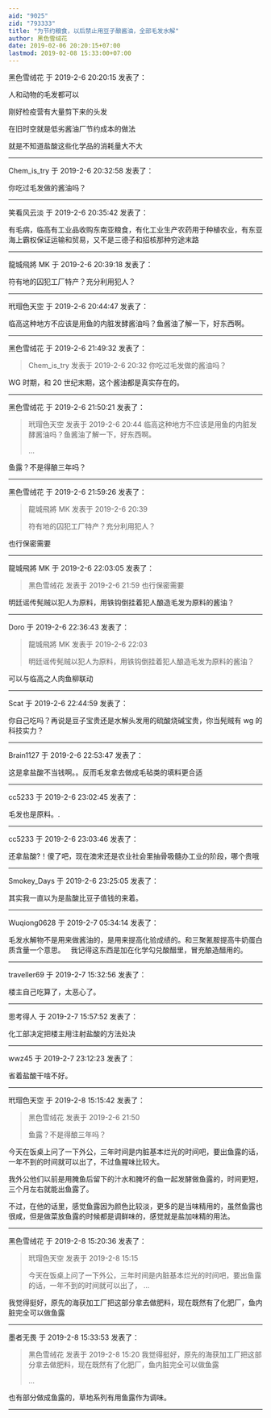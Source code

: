 ```yaml
---
aid: "9025"
zid: "793333"
title: "为节约粮食，以后禁止用豆子酿酱油，全部毛发水解"
author: 黑色雪绒花
date: 2019-02-06 20:20:15+07:00
lastmod: 2019-02-08 15:33:00+07:00
---
```


黑色雪绒花 于 2019-2-6 20:20:15 发表了：

人和动物的毛发都可以

刚好检疫营有大量剪下来的头发

在旧时空就是低劣酱油厂节约成本的做法

就是不知道盐酸这些化学品的消耗量大不大

---

Chem_is_try 于 2019-2-6 20:32:58 发表了：

你吃过毛发做的酱油吗？

---

笑看风云淡 于 2019-2-6 20:35:42 发表了：

有毛病，临高有工业品收购东南亚粮食，有化工业生产农药用于种植农业，有东亚海上霸权保证运输和贸易，又不是三德子和招核那种穷途末路

---

龍城飛將 MK 于 2019-2-6 20:39:18 发表了：

符有地的囚犯工厂特产？充分利用犯人？

---

玳瑁色天空 于 2019-2-6 20:44:47 发表了：

临高这种地方不应该是用鱼的内脏发酵酱油吗？鱼酱油了解一下，好东西啊。

---

黑色雪绒花 于 2019-2-6 21:49:32 发表了：

> Chem_is_try 发表于 2019-2-6 20:32 你吃过毛发做的酱油吗？

WG 时期，和 20 世纪末期，这个酱油都是真实存在的。

---

黑色雪绒花 于 2019-2-6 21:50:21 发表了：

> 玳瑁色天空 发表于 2019-2-6 20:44 临高这种地方不应该是用鱼的内脏发酵酱油吗？鱼酱油了解一下，好东西啊。
>
> ...

鱼露？不是得酿三年吗？

---

黑色雪绒花 于 2019-2-6 21:59:26 发表了：

> 龍城飛將 MK 发表于 2019-2-6 20:39
>
> 符有地的囚犯工厂特产？充分利用犯人？

也行保密需要

---

龍城飛將 MK 于 2019-2-6 22:03:05 发表了：

> 黑色雪绒花 发表于 2019-2-6 21:59 也行保密需要

明廷谣传髡贼以犯人为原料，用铁钩倒挂着犯人酿造毛发为原料的酱油？

---

Doro 于 2019-2-6 22:36:43 发表了：

> 龍城飛將 MK 发表于 2019-2-6 22:03
>
> 明廷谣传髡贼以犯人为原料，用铁钩倒挂着犯人酿造毛发为原料的酱油？

可以与临高之人肉鱼柳联动

---

Scat 于 2019-2-6 22:44:59 发表了：

你自己吃吗？再说是豆子宝贵还是水解头发用的硫酸烧碱宝贵，你当髡贼有 wg 的科技实力？

---

Brain1127 于 2019-2-6 22:53:47 发表了：

这是拿盐酸不当钱啊。。反而毛发拿去做成毛毡类的填料更合适

---

cc5233 于 2019-2-6 23:02:45 发表了：

毛发也是原料。.

---

cc5233 于 2019-2-6 23:03:46 发表了：

还拿盐酸?！傻了吧，现在澳宋还是农业社会里抽骨吸髓办工业的阶段，哪个贵哦

---

Smokey_Days 于 2019-2-6 23:25:05 发表了：

其实我一直以为是盐酸比豆子值钱的来着。

---

Wuqiong0628 于 2019-2-7 05:34:14 发表了：

毛发水解物不是用来做酱油的，是用来提高化验成绩的。和三聚氰胺提高牛奶蛋白质含量一个意思。   我记得这东西是加在化学勾兑酸醋里，冒充酿造醋用的。

---

traveller69 于 2019-2-7 15:32:56 发表了：

楼主自己吃算了，太恶心了。

---

思考得人 于 2019-2-7 15:57:52 发表了：

化工部决定把楼主用注射盐酸的方法处决

---

wwz45 于 2019-2-7 23:12:23 发表了：

省着盐酸干啥不好。

---

玳瑁色天空 于 2019-2-8 15:15:42 发表了：

> 黑色雪绒花 发表于 2019-2-6 21:50
>
> 鱼露？不是得酿三年吗？

今天在饭桌上问了一下外公，三年时间是内脏基本烂光的时间吧，要出鱼露的话，一年不到的时间就可以出了，不过鱼腥味比较大。

我外公他们以前是用腌鱼后留下的汁水和腌坏的鱼一起发酵做鱼露的，时间更短，三个月左右就能出鱼露了。

不过，在他的话里，感觉鱼露因为颜色比较淡，更多的是当味精用的，虽然鱼露也很咸，但是做菜放鱼露的时候都是调鲜味的，感觉就是盐加味精的用法。

---

黑色雪绒花 于 2019-2-8 15:20:36 发表了：

> 玳瑁色天空 发表于 2019-2-8 15:15
>
> 今天在饭桌上问了一下外公，三年时间是内脏基本烂光的时间吧，要出鱼露的话，一年不到的时间就可以出了， ...

我觉得挺好，原先的海获加工厂把这部分拿去做肥料，现在既然有了化肥厂，鱼内脏完全可以做鱼露

---

墨者无畏 于 2019-2-8 15:33:53 发表了：

> 黑色雪绒花 发表于 2019-2-8 15:20 我觉得挺好，原先的海获加工厂把这部分拿去做肥料，现在既然有了化肥厂，鱼内脏完全可以做鱼露
>
> ...

也有部分做成鱼露的，草地系列有用鱼露作为调味。

---
